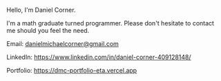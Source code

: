 Hello, I'm Daniel Corner.

I'm a math graduate turned programmer. Please don't hesitate to contact me should you feel the need. 

Email: danielmichaelcorner@gmail.com

LinkedIn: https://www.linkedin.com/in/daniel-corner-409128148/

Portfolio: https://dmc-portfolio-eta.vercel.app


<!---
DMCorner/DMCorner is a ✨ special ✨ repository because its `README.md` (this file) appears on your GitHub profile.
You can click the Preview link to take a look at your changes.
--->
